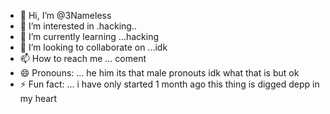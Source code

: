 - 👋 Hi, I’m @3Nameless
- 👀 I’m interested in .hacking..
- 🌱 I’m currently learning ...hacking
- 💞️ I’m looking to collaborate on ...idk
- 📫 How to reach me ... coment
- 😄 Pronouns: ... he him its that male pronouts idk what that is but ok
- ⚡ Fun fact: ... i have only started 1 month ago this thing is digged depp in my heart

<!---
3Nameless/3Nameless is a ✨ special ✨ repository because its `README.md` (this 
